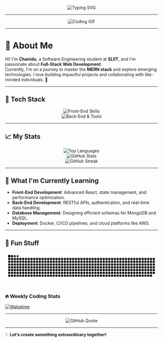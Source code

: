 <!-- GitHub Profile README -->

<div align="center">
  <img src="https://readme-typing-svg.herokuapp.com?font=Fira+Code&size=26&duration=4000&pause=1000&color=1E90FF&width=435&lines=Hello+there!+👋+I'm+Chanidu.;Software+Engineering+Student.;Passionate+about+Full-Stack+Development!" alt="Typing SVG" />
</div>

---

<div align="center">
  <img src="https://user-images.githubusercontent.com/102488707/225525413-451cd641-ec2c-45c4-94e1-df98bb8c98cb.gif" alt="Coding GIF" width="350" />
</div>

---

# 🌟 About Me

Hi! I'm **Chanidu**, a Software Engineering student at **SLIIT**, and I'm passionate about **Full-Stack Web Development**.  
Currently, I'm on a journey to master the **MERN stack** and explore emerging technologies. I love building impactful projects and collaborating with like-minded individuals. 🚀

---

## 🚀 Tech Stack

<div align="center">
  <img src="https://skillicons.dev/icons?i=html,css,javascript,react,typescript,tailwind" alt="Front-End Skills" />
</div>
<div align="center">
  <img src="https://skillicons.dev/icons?i=nodejs,express,mongodb,mysql,postman,git,github" alt="Back-End & Tools" />
</div>

---

## 📈 My Stats

<div align="center">
  <img src="https://github-readme-stats.vercel.app/api/top-langs?username=chaan-slipz&show_icons=true&locale=en&layout=compact&theme=radical" alt="Top Languages" />
</div>  

<div align="center">
  <img src="https://github-readme-stats.vercel.app/api?username=chaan-slipz&show_icons=true&locale=en&theme=radical" alt="GitHub Stats" />
</div>  

<div align="center">
  <img src="https://github-readme-streak-stats.herokuapp.com/?user=chaan-slipz&theme=radical" alt="GitHub Streak" />
</div>

---

## 🌱 What I'm Currently Learning

- **Front-End Development**: Advanced React, state management, and performance optimization.
- **Back-End Development**: RESTful APIs, authentication, and real-time data handling.
- **Database Management**: Designing efficient schemas for MongoDB and MySQL.
- **Deployment**: Docker, CI/CD pipelines, and cloud platforms like AWS.

---

## 🎨 Fun Stuff

<div align="center">
  <img src="https://raw.githubusercontent.com/Platane/snk/output/github-contribution-grid-snake.svg" alt="Snake Animation" />
</div>

### 🔥 Weekly Coding Stats
[![Wakatime](https://wakatime.com/badge/user/your-wakatime-user-id.svg)](https://wakatime.com/)

---

<div align="center">
  <img src="https://quotes-github-readme.vercel.app/api?type=horizontal&theme=radical" alt="GitHub Quote" />
</div>

---

✨ **Let’s create something extraordinary together!**

